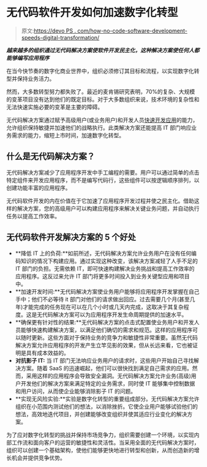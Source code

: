 # 无代码软件开发如何加速数字化转型

> 原文:[https://devo PS . com/how-no-code-software-development-speeds-digital-transformation/](https://devops.com/how-no-code-software-development-speeds-digital-transformation/)

***越来越多的组织通过无代码解决方案使软件开发民主化，这种解决方案使任何人都能够编写应用程序***

在当今快节奏的数字化商业世界中，组织必须修订其目标和流程，以实现数字化转型并保持业务活力。

然而，大多数转型努力都失败了。最近的麦肯锡研究表明，70%的复杂、大规模的变革项目没有达到他们的既定目标。对于大多数组织来说，技术环境的复杂性和无法快速实施必要的变革是主要的障碍。

无代码解决方案通过赋予高级用户(或业务用户)和开发人员[快速开发应用](https://devops.com/increasing-software-velocity-while-maintaining-quality-and-efficiency/)的能力，允许组织保持敏捷并加速他们的战略执行。此类解决方案还能提高 IT 部门响应业务需求的能力，缩短上市时间，加速数字化转型。

## 什么是无代码解决方案？

无代码解决方案减少了应用程序开发中手工编程的需要。用户可以通过简单的点击特定组件来开发应用程序，而不是编写代码行，这些组件可以按逻辑顺序排列，以创建功能丰富的应用程序。

无代码软件开发的内在价值在于它加速了应用程序开发过程并使之民主化。借助这样的解决方案，您的高级用户可以构建应用程序来解决关键业务问题，并自动执行任务以提高工作效率。

## 无代码软件开发解决方案的 5 个好处

*   **降低 IT 上的负荷:**如前所述，无代码解决方案允许业务用户在没有任何编码知识的情况下构建应用。通过实现这种改变，该解决方案减轻了人手不足的 IT 部门的负担。无需依赖 IT，即可快速构建解决业务挑战和提高工作效率的应用程序。这反过来允许 IT 部门将更多时间投入到业务关键型应用和项目中。
*   **加速开发时间:**无代码解决方案使业务用户能够将应用程序开发掌握在自己手中；他们不必等待 it 部门对他们的请求做出回应。过去需要几个月(甚至几年)才能完成的任务现在可以在几个小时或几天内完成，这取决于其复杂程度。这是无代码解决方案可以为应用程序开发生命周期提供的加速水平。
*   **确保更有针对性的结果:**无代码解决方案的点击式配置使业务用户和开发人员能够快速构建解决方案，以满足他们确切的需求和规范。这样的应用程序可以随时更新。这些方面对于保持业务的竞争力和敏捷性非常重要。虽然无代码解决方案允许应用程序的开发产生立竿见影的效果，但从长远来看，它也被证明是具有成本效益的。
*   **对抗影子 IT:** 当 IT 部门无法响应业务用户的请求时，这些用户开始自己寻找解决方案。随着 SaaS 的迅速崛起，他们可以很快找到满足自己需求的应用。然而，采用这样的应用程序会导致安全漏洞。无代码解决方案允许业务(高级)用户开发他们的解决方案来满足特定的业务需求，同时使 IT 能够集中控制数据和用户访问，从而使企业能够消除影子 IT 的问题。
*   **实现无风险实验:**实验是数字化转型的重要组成部分。无代码解决方案允许组织在小范围内测试他们的想法，以消除挫折。它使企业用户能够试验他们的想法，高效地迭代项目，并创建能够改变组织并使其适应行业变化的解决方案。

为了应对数字化转型的挑战并保持市场竞争力，组织需要创建一个环境，以实现内部工作流和面向客户的运营的敏捷性和灵活性。当采用全面的无代码解决方案时，组织可以创建一个基础架构，使他们能够更快地进行转型和创新，从而创造新的增长机会并提供竞争优势。